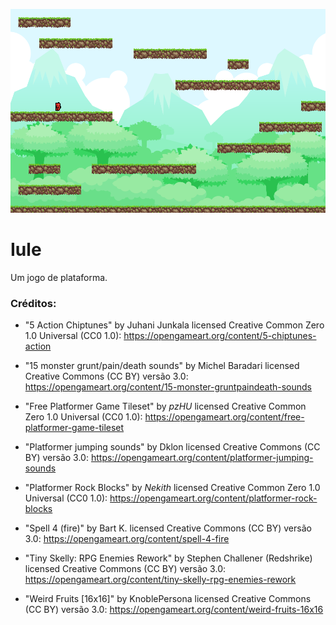 ![iule](image/imagem_jogo.png)

# Iule
Um jogo de plataforma.

### Créditos:

* "5 Action Chiptunes" by Juhani Junkala licensed Creative Common Zero 1.0 Universal (CC0 1.0): https://opengameart.org/content/5-chiptunes-action  

* "15 monster grunt/pain/death sounds" by Michel Baradari licensed Creative Commons (CC BY) versão 3.0: https://opengameart.org/content/15-monster-gruntpaindeath-sounds  


* "Free Platformer Game Tileset" by *pzHU* licensed   Creative Common Zero 1.0 Universal (CC0 1.0): https://opengameart.org/content/free-platformer-game-tileset  

* "Platformer jumping sounds" by Dklon licensed Creative Commons (CC BY) versão 3.0: https://opengameart.org/content/platformer-jumping-sounds  

* "Platformer Rock Blocks" by *Nekith* licensed Creative Common Zero 1.0 Universal (CC0 1.0): https://opengameart.org/content/platformer-rock-blocks   

* "Spell 4 (fire)" by Bart K. licensed Creative Commons (CC BY) versão 3.0: https://opengameart.org/content/spell-4-fire  

* "Tiny Skelly: RPG Enemies Rework" by Stephen Challener (Redshrike) licensed  Creative Commons (CC BY) versão 3.0: https://opengameart.org/content/tiny-skelly-rpg-enemies-rework     

* "Weird Fruits [16x16]" by KnoblePersona licensed Creative Commons (CC BY) versão 3.0: https://opengameart.org/content/weird-fruits-16x16


